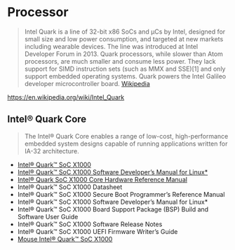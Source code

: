 Processor
==

> Intel Quark is a line of 32-bit x86 SoCs and μCs by Intel, designed for small size and low power consumption, and targeted at new markets including wearable devices. The line was introduced at Intel Developer Forum in 2013. Quark processors, while slower than Atom processors, are much smaller and consume less power. They lack support for SIMD instruction sets (such as MMX and SSE)[1] and only support embedded operating systems. Quark powers the Intel Galileo developer microcontroller board. [Wikipedia]()

https://en.wikipedia.org/wiki/Intel_Quark

## Intel® Quark Core

> The Intel® Quark Core enables a range of low-cost, high-performance embedded
system designs capable of running applications written for IA-32 architecture.

- [Intel® Quark™ SoC X1000](http://www.intel.com/content/www/us/en/embedded/products/quark/overview.html)
- [Intel® Quark™ SoC X1000 Software Developer’s Manual for Linux*](http://www.intel.com/content/www/us/en/embedded/products/quark/quark-x1000-linux-sw-developers-manual.html)
- [Intel® Quark SoC X1000 Core Hardware Reference Manual](https://communities.intel.com/servlet/JiveServlet/previewBody/21825-102-2-25117/Intel%20Quark%20Core%20HWRefMan_001.pdf)
- Intel® Quark™ SoC X1000 Datasheet
- Intel® Quark™ SoC X1000 Secure Boot Programmer’s Reference Manual
- Intel® Quark™ SoC X1000 Software Developer’s Manual for Linux*
- Intel® Quark™ SoC X1000 Board Support Package (BSP) Build and Software User Guide
- Intel® Quark™ SoC X1000 Software Release Notes
- Intel® Quark™ SoC X1000 UEFI Firmware Writer’s Guide
- [Mouse Intel® Quark™ SoC X1000](http://www.mouser.mx/new/intel/intel-quark-x1000/)
